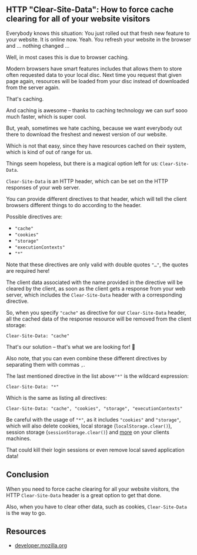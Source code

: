 ## HTTP "Clear-Site-Data": How to force cache clearing for all of your website visitors

Everybody knows this situation: You just rolled out that fresh new feature to your website. It is online now. Yeah. You refresh your website in the browser and … nothing changed …

Well, in most cases this is due to browser caching. 

Modern browsers have smart features includes that allows them to store often requested data to your local disc. Next time you request that given page again, resources will be loaded from your disc instead of downloaded from the server again.

That's caching.

And caching is awesome – thanks to caching technology we can surf sooo much faster, which is super cool.

But, yeah, sometimes we hate caching, because we want everybody out there to download the freshest and newest version of our website.

Which is not that easy, since they have resources cached on their system, which is kind of out of range for us.

Things seem hopeless, but there is a magical option left for us: `Clear-Site-Data`.

`Clear-Site-Data` is an HTTP header, which can be set on the HTTP responses of your web server. 

You can provide different directives to that header, which will tell the client browsers different things to do according to the header.

Possible directives are:

* `"cache"`
* `"cookies"`
* `"storage"`
* `"executionContexts"`
* `"*"`

Note that these directives are only valid with double quotes `"…"`, the quotes are required here!

The client data associated with the name provided in the directive will be cleared by the client, as soon as the client gets a response from your web server, which includes the `Clear-Site-Data` header with a corresponding directive.

So, when you specify `"cache"` as directive for our `Clear-Site-Data` header, all the cached data of the response resource will be removed from the client storage:

 ```
Clear-Site-Data: "cache"
```

That's our solution – that's what we are looking for! 🚀

Also note, that you can even combine these different directives by separating them with commas `,`.

The last mentioned directive in the list above`"*"` is the wildcard expression:

```
Clear-Site-Data: "*"
```

Which is the same as listing all directives:

```
Clear-Site-Data: "cache", "cookies", "storage", "executionContexts"
```

Be careful with the usage of `"*"`, as it includes `"cookies"` and `"storage"`, which will also delete cookies, local storage (`localStorage.clear()`), session storage (`sessionStorage.clear()`) and [more](https://developer.mozilla.org/en-US/docs/Web/HTTP/Headers/Clear-Site-Data) on your clients machines.

That could kill their login sessions or even remove local saved application data!

## Conclusion
When you need to force cache clearing for all your website visitors, the HTTP `Clear-Site-Data` header is a great option to get that done.

Also, when you have to clear other data, such as cookies, `Clear-Site-Data` is the way to go.

## Resources
* [developer.mozilla.org](https://developer.mozilla.org/en-US/docs/Web/HTTP/Headers/Clear-Site-Data)